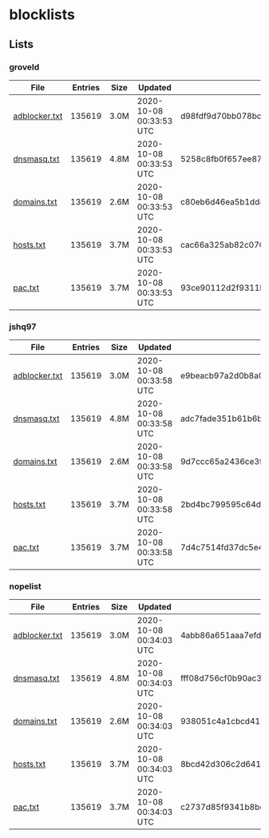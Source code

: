 # blocklists

## Lists

### groveld

|File|Entries|Size|Updated|Hash|
|-|-|-|-|-|
|[adblocker.txt](https://raw.githubusercontent.com/groveld/blocklists/lists/groveld/adblocker.txt)|135619|3.0M|2020-10-08 00:33:53 UTC|d98fdf9d70bb078bccf77cef56b684e32a3aa705|
|[dnsmasq.txt](https://raw.githubusercontent.com/groveld/blocklists/lists/groveld/dnsmasq.txt)|135619|4.8M|2020-10-08 00:33:53 UTC|5258c8fb0f657ee875236c8bacbaae1431393a3a|
|[domains.txt](https://raw.githubusercontent.com/groveld/blocklists/lists/groveld/domains.txt)|135619|2.6M|2020-10-08 00:33:53 UTC|c80eb6d46ea5b1dd813eee17032f839123dbd03c|
|[hosts.txt](https://raw.githubusercontent.com/groveld/blocklists/lists/groveld/hosts.txt)|135619|3.7M|2020-10-08 00:33:53 UTC|cac66a325ab82c070721800c819df3c169f453c4|
|[pac.txt](https://raw.githubusercontent.com/groveld/blocklists/lists/groveld/pac.txt)|135619|3.7M|2020-10-08 00:33:53 UTC|93ce90112d2f9311bbe7597910ebb4f8b3056d5e|

### jshq97

|File|Entries|Size|Updated|Hash|
|-|-|-|-|-|
|[adblocker.txt](https://raw.githubusercontent.com/groveld/blocklists/lists/jshq97/adblocker.txt)|135619|3.0M|2020-10-08 00:33:58 UTC|e9beacb97a2d0b8a0c73f704d2ceb7a03985e54f|
|[dnsmasq.txt](https://raw.githubusercontent.com/groveld/blocklists/lists/jshq97/dnsmasq.txt)|135619|4.8M|2020-10-08 00:33:58 UTC|adc7fade351b61b6b6b1a1c37bd6b57d40aa3a2b|
|[domains.txt](https://raw.githubusercontent.com/groveld/blocklists/lists/jshq97/domains.txt)|135619|2.6M|2020-10-08 00:33:58 UTC|9d7ccc65a2436ce3fcceb6d842a41a8dafc710ef|
|[hosts.txt](https://raw.githubusercontent.com/groveld/blocklists/lists/jshq97/hosts.txt)|135619|3.7M|2020-10-08 00:33:58 UTC|2bd4bc799595c64d6e0e4d9458d5283432a09453|
|[pac.txt](https://raw.githubusercontent.com/groveld/blocklists/lists/jshq97/pac.txt)|135619|3.7M|2020-10-08 00:33:58 UTC|7d4c7514fd37dc5e4a534349e00da3e2633e932e|

### nopelist

|File|Entries|Size|Updated|Hash|
|-|-|-|-|-|
|[adblocker.txt](https://raw.githubusercontent.com/groveld/blocklists/lists/nopelist/adblocker.txt)|135619|3.0M|2020-10-08 00:34:03 UTC|4abb86a651aaa7efdba97dd9e6583539ebeef869|
|[dnsmasq.txt](https://raw.githubusercontent.com/groveld/blocklists/lists/nopelist/dnsmasq.txt)|135619|4.8M|2020-10-08 00:34:03 UTC|fff08d756cf0b90ac3c637ab4eaacdedaefcd65c|
|[domains.txt](https://raw.githubusercontent.com/groveld/blocklists/lists/nopelist/domains.txt)|135619|2.6M|2020-10-08 00:34:03 UTC|938051c4a1cbcd4180fc9bbc900200249c420365|
|[hosts.txt](https://raw.githubusercontent.com/groveld/blocklists/lists/nopelist/hosts.txt)|135619|3.7M|2020-10-08 00:34:03 UTC|8bcd42d306c2d641bfbe8cfe8dbe3de546e6c124|
|[pac.txt](https://raw.githubusercontent.com/groveld/blocklists/lists/nopelist/pac.txt)|135619|3.7M|2020-10-08 00:34:03 UTC|c2737d85f9341b8bd7cb245cecb6ad4dccb44521|
